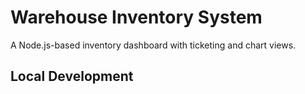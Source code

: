 # Warehouse Inventory System

A Node.js-based inventory dashboard with ticketing and chart views.

## Local Development